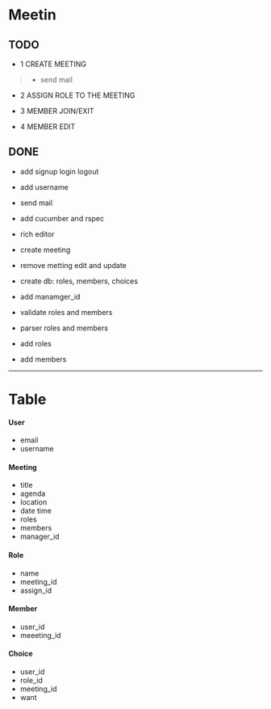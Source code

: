 Meetin
======

TODO
------

* 1 CREATE MEETING
>- send mail
 
* 2 ASSIGN ROLE TO THE MEETING

* 3 MEMBER JOIN/EXIT

* 4 MEMBER EDIT

DONE
------

- add signup login logout 
- add username
- send mail
- add cucumber and rspec
- rich editor
- create meeting

- remove metting edit and update
- create db: roles, members, choices
- add manamger_id

- validate roles and members
- parser roles and members
- add roles
- add members 


* * *
Table
======

#### User
- email
- username

#### Meeting
- title
- agenda
- location
- date time
- roles
- members
- manager_id


#### Role
- name
- meeting_id
- assign_id

#### Member
- user_id
- meeeting_id

#### Choice
- user_id
- role_id
- meeting_id
- want